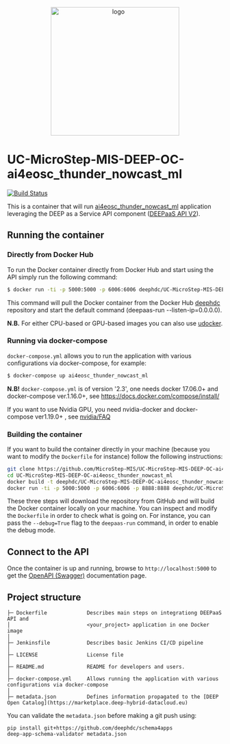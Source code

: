 <div align="center">
<img src="https://marketplace.deep-hybrid-datacloud.eu/images/logo-deep.png" alt="logo" width="300"/>
</div>

# UC-MicroStep-MIS-DEEP-OC-ai4eosc_thunder_nowcast_ml
[![Build Status](https://jenkins.indigo-datacloud.eu/buildStatus/icon?job=Pipeline-as-code/DEEP-OC-org/UC-MicroStep-MIS-DEEP-OC-ai4eosc_thunder_nowcast_ml/master)](https://jenkins.indigo-datacloud.eu/job/Pipeline-as-code/job/DEEP-OC-org/job/UC-MicroStep-MIS-DEEP-OC-ai4eosc_thunder_nowcast_ml/job/master)

This is a container that will run [ai4eosc_thunder_nowcast_ml](https://github.com/MicroStep-MIS/ai4eosc_thunder_nowcast_ml) application leveraging the DEEP as a Service API component ([DEEPaaS API V2](https://github.com/indigo-dc/DEEPaaS)).

    
## Running the container

### Directly from Docker Hub
To run the Docker container directly from Docker Hub and start using the API
simply run the following command:

```bash
$ docker run -ti -p 5000:5000 -p 6006:6006 deephdc/UC-MicroStep-MIS-DEEP-OC-ai4eosc_thunder_nowcast_ml
```

This command will pull the Docker container from the Docker Hub [deephdc](https://hub.docker.com/u/deephdc/) repository and start the default command (deepaas-run --listen-ip=0.0.0.0).

**N.B.** For either CPU-based or GPU-based images you can also use [udocker](https://github.com/indigo-dc/udocker).


### Running via docker-compose
`docker-compose.yml` allows you to run the application with various configurations via docker-compose, for example:

```bash
$ docker-compose up ai4eosc_thunder_nowcast_ml
```

**N.B!** `docker-compose.yml` is of version '2.3', one needs docker 17.06.0+ and docker-compose ver.1.16.0+, see https://docs.docker.com/compose/install/

If you want to use Nvidia GPU, you need nvidia-docker and docker-compose ver1.19.0+ , see [nvidia/FAQ](https://github.com/NVIDIA/nvidia-docker/wiki/Frequently-Asked-Questions#do-you-support-docker-compose)


### Building the container
If you want to build the container directly in your machine (because you want to modify the `Dockerfile` for instance) follow the following instructions:
```bash
git clone https://github.com/MicroStep-MIS/UC-MicroStep-MIS-DEEP-OC-ai4eosc_thunder_nowcast_ml
cd UC-MicroStep-MIS-DEEP-OC-ai4eosc_thunder_nowcast_ml
docker build -t deephdc/UC-MicroStep-MIS-DEEP-OC-ai4eosc_thunder_nowcast_ml .
docker run -ti -p 5000:5000 -p 6006:6006 -p 8888:8888 deephdc/UC-MicroStep-MIS-DEEP-OC-ai4eosc_thunder_nowcast_ml
```

These three steps will download the repository from GitHub and will build the Docker container locally on your machine. You can inspect and modify the `Dockerfile` in order to check what is going on. For instance, you can pass the `--debug=True` flag to the `deepaas-run` command, in order to enable the debug mode.

## Connect to the API
Once the container is up and running, browse to `http://localhost:5000` to get
the [OpenAPI (Swagger)](https://www.openapis.org/) documentation page.


## Project structure
```
├─ Dockerfile             Describes main steps on integrationg DEEPaaS API and
│                         <your_project> application in one Docker image
│
├─ Jenkinsfile            Describes basic Jenkins CI/CD pipeline
│
├─ LICENSE                License file
│
├─ README.md              README for developers and users.
│
├─ docker-compose.yml     Allows running the application with various configurations via docker-compose
│
├─ metadata.json          Defines information propagated to the [DEEP Open Catalog](https://marketplace.deep-hybrid-datacloud.eu)
```

You can validate the `metadata.json` before making a git push using:
```shell
pip install git+https://github.com/deephdc/schema4apps
deep-app-schema-validator metadata.json
```
